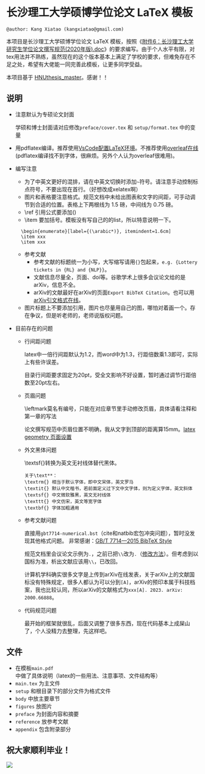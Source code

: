 # 长沙理工大学硕博学位论文 LaTeX 模板

```
@author: Kang Xiatao (kangxiatao@gmail.com)
```

本项目是长沙理工大学硕博学位论文 LaTeX 模板，按照《[附件6：长沙理工大学研究生学位论文撰写规范(2020年版).doc](https://www.csust.edu.cn/yjsy/info/1167/10313.htm)》的要求编写。由于个人水平有限，对tex用法并不熟练，虽然现在的这个版本基本上满足了学校的要求，但难免存在不足之处，希望有大佬能一同完善此模板，让更多同学受益。

本项目基于 [HNUthesis_master](https://github.com/ljmdzyx1985/HNUthesis_master)。感谢！！

## 说明

- 注意默认为专硕论文封面

  学硕和博士封面请对应修改```preface/cover.tex``` 和 ```setup/format.tex``` 中的变量

- 用pdflatex编译。推荐使用[VsCode配置LaTeX环境](https://kangxiatao.github.io/2021/06/30/23/clgj6ojjj000fssik11imeehb/)。不推荐使用[overleaf在线](https://cn.overleaf.com/)(pdflatex编译找不到字体，很麻烦。另外个人认为overleaf很难用)。

- 编写注意

  - 为了中英文更好的混排，请在中英文切换时添加```~```符号。请注意手动控制标点符号，不要出现在首行。（好想改成xelatex啊）
  - 图片和表格要注意格式。规范文档中未给出图表和文字的间距，可手动调节到合适的位置。表格上下两根线为 1.5 磅，中间线为 0.75 磅。
  - \ref 引用公式要添加()
  - \item 要加括号。模板没有写自己的的list，所以特意说明一下。
  ```
	\begin{enumerate}[label={(\arabic*)}, itemindent=1.6cm]
	\item xxx
	\item xxx
  ```
  - 参考文献
	- 参考文献的标题统一为小写，大写缩写请用```{}```包起来，```e.g. {Lottery tickets in {RL} and {NLP}}```。
	- 文献信息尽量全，页面、doi等。谷歌学术上很多会议论文给的是arXiv，信息不全。
	- arXiv的文献最好在arXiv的页面```Export BibTeX Citation```。也可以用[arXiv引文格式在线](https://arxiv2bibtex.org/?q=2001.09678&format=bibtex)。
  - 图片标题上不要添加引用，图片也尽量用自己的图，哪怕对着画一个。存在争议，但是听老师的，老师说版权问题。

- 目前存在的问题

  - 行间距问题

    latex中一倍行间距默认为1.2，而word中为1.3，行距倍数乘1.3即可，实际上有些许误差。

    目录行间距要求固定为20pt，受全文影响不好设置，暂时通过调节行距倍数至20pt左右。

  - 页眉问题

    \leftmark莫名有编号，只能在对应章节里手动修改页眉，具体请看注释和第一章的写法

    论文撰写规范中页眉位置不明确，我从文字到顶部的距离算15mm。[latex geometry 页面设置](https://www.jianshu.com/p/0719795278eb/)

  - 外文黑体问题

    \textsf{}转换为英文无衬线体替代黑体。
	```
	关于\text**：
	\textrm{} 相当于默认字体，即中文宋体，英文罗马
	\textit{} 默认中文楷书，若前面定义过下文中文字体，则为定义字体，英文斜体
	\textsf{} 中文微软雅黑，英文无衬线体
	\texttt{} 中文仿宋，英文等宽字体
	\textbf{} 字体加粗通用
	```

  - 参考文献问题

    直接用```gbt7714-numerical.bst```（cite和natbib宏包冲突问题），暂时没发现其他格式问题。 非常感谢：[GB/T 7714—2015 BibTeX Style](https://github.com/zepinglee/gbt7714-bibtex-style)
	
	规范文档里会议论文示例为```.```，之前已把```\\```改为```.```（[修改方法](https://github.com/zepinglee/gbt7714-bibtex-style/issues/119)）。但考虑到以国标为准，析出文献应该用```\\```，已改回。
	
	计算机学科确实很多文字是上传到arXiv在线发表，关于arXiv上的文献国标没有特殊规定，很多人都认为可以分到```[A]```，arXiv的预印本属于科技档案，我也比较认同，所以arXiv的文献格式为```xxx[A]. 2023. arXiv: 2000.66888```。
	
  - 代码规范问题
	
	最开始的框架就很乱，后面又调整了很多东西，现在代码基本上成屎山了，个人没精力去整理，先这样吧。

## 文件

- 在模板```main.pdf```中做了具体说明（latex的一些用法、注意事项、文件结构等）
- ```main.tex``` 为主文件
- ```setup``` 和根目录下的部分文件为格式文件
- ```body``` 中放主要章节
- ```figures``` 放图片
- ```preface``` 为封面内容和摘要
- ```reference``` 放参考文献
- ```appendix``` 包含附录部分

## 祝大家顺利毕业！

![](https://s3.bmp.ovh/imgs/2023/06/01/8d3835c51e6bb816.png)
